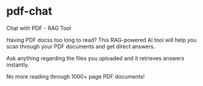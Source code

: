 # pdf-chat
Chat with PDF - RAG Tool

Having PDF docss too long to read? This RAG-powered AI tool will help you scan through your PDF documents and get direct answers.

Ask anything regarding the files you uploaded and it retrieves answers instantly. 

No more reading through 1000+ page PDF documents! 
